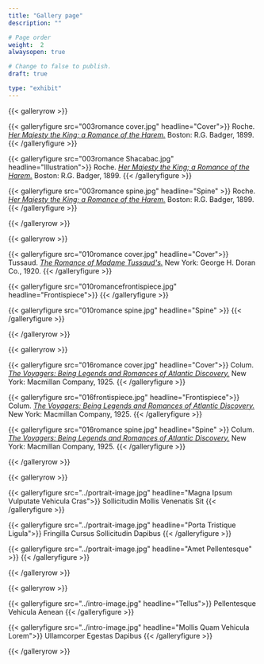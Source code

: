 ```yaml
---
title: "Gallery page"
description: ""

# Page order
weight:  2
alwaysopen: true

# Change to false to publish.
draft: true

type: "exhibit"
---
```


{{< galleryrow >}}

{{< galleryfigure src="003romance cover.jpg"
           headline="Cover">}} Roche. *[Her Majesty the King; a Romance of the Harem.](https://bc-primo.hosted.exlibrisgroup.com/permalink/f/1jdnfk3/ALMA-BC21379679060001021)* Boston: R.G. Badger, 1899.
{{< /galleryfigure >}}

{{< galleryfigure src="003romance Shacabac.jpg"
           headline="Illustration">}} Roche. *[Her Majesty the King; a Romance of the Harem.](https://bc-primo.hosted.exlibrisgroup.com/permalink/f/1jdnfk3/ALMA-BC21379679060001021)* Boston: R.G. Badger, 1899.
{{< /galleryfigure >}}

{{< galleryfigure src="003romance spine.jpg"
           headline="Spine" >}} Roche. *[Her Majesty the King; a Romance of the Harem.](https://bc-primo.hosted.exlibrisgroup.com/permalink/f/1jdnfk3/ALMA-BC21379679060001021)* Boston: R.G. Badger, 1899.
{{< /galleryfigure >}}

{{< /galleryrow >}}

{{< galleryrow >}}

{{< galleryfigure src="010romance cover.jpg"
           headline="Cover">}} Tussaud. *[The Romance of Madame Tussaud's.]( https://bc-primo.hosted.exlibrisgroup.com/permalink/f/1jdnfk3/ALMA-BC21326244440001021)* New York: George H. Doran Co., 1920.
{{< /galleryfigure >}}

{{< galleryfigure src="010romancefrontispiece.jpg"
           headline="Frontispiece">}} 
{{< /galleryfigure >}}

{{< galleryfigure src="010romance spine.jpg"
           headline="Spine" >}}
{{< /galleryfigure >}}

{{< /galleryrow >}}

{{< galleryrow >}}

{{< galleryfigure src="016romance cover.jpg"
           headline="Cover">}} Colum. *[The Voyagers: Being Legends and Romances of Atlantic Discovery.]( https://bc-primo.hosted.exlibrisgroup.com/permalink/f/1jdnfk3/ALMA-BC21332393930001021)* New York: Macmillan Company, 1925.
{{< /galleryfigure >}}

{{< galleryfigure src="016frontispiece.jpg"
           headline="Frontispiece">}} Colum. *[The Voyagers: Being Legends and Romances of Atlantic Discovery.]( https://bc-primo.hosted.exlibrisgroup.com/permalink/f/1jdnfk3/ALMA-BC21332393930001021)* New York: Macmillan Company, 1925.
{{< /galleryfigure >}}

{{< galleryfigure src="016romance spine.jpg"
           headline="Spine" >}} Colum. *[The Voyagers: Being Legends and Romances of Atlantic Discovery.]( https://bc-primo.hosted.exlibrisgroup.com/permalink/f/1jdnfk3/ALMA-BC21332393930001021)* New York: Macmillan Company, 1925.
{{< /galleryfigure >}}

{{< /galleryrow >}}

{{< galleryrow >}}

{{< galleryfigure src="../portrait-image.jpg"
           headline="Magna Ipsum Vulputate Vehicula Cras">}} Sollicitudin Mollis Venenatis Sit
{{< /galleryfigure >}}

{{< galleryfigure src="../portrait-image.jpg"
           headline="Porta Tristique Ligula">}} Fringilla Cursus Sollicitudin Dapibus
{{< /galleryfigure >}}

{{< galleryfigure src="../portrait-image.jpg"
           headline="Amet Pellentesque" >}}
{{< /galleryfigure >}}

{{< /galleryrow >}}

{{< galleryrow >}}

{{< galleryfigure src="../intro-image.jpg"
           headline="Tellus">}} Pellentesque Vehicula Aenean
{{< /galleryfigure >}}

{{< galleryfigure src="../intro-image.jpg"
           headline="Mollis Quam Vehicula Lorem">}} Ullamcorper Egestas Dapibus
{{< /galleryfigure >}}

{{< /galleryrow >}}